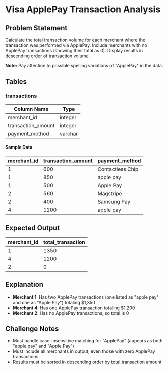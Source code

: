# Visa ApplePay Transaction Analysis

## Problem Statement
Calculate the total transaction volume for each merchant where the transaction was performed via ApplePay. Include merchants with no ApplePay transactions (showing their total as 0). Display results in descending order of transaction volume.

**Note:** Pay attention to possible spelling variations of "ApplePay" in the data.

## Tables

### transactions
| Column Name | Type |
|-------------|------|
| merchant_id | integer |
| transaction_amount | integer |
| payment_method | varchar |

#### Sample Data
| merchant_id | transaction_amount | payment_method |
|-------------|-------------------|----------------|
| 1 | 600 | Contactless Chip |
| 1 | 850 | apple pay |
| 1 | 500 | Apple Pay |
| 2 | 560 | Magstripe |
| 2 | 400 | Samsung Pay |
| 4 | 1200 | apple pay |

## Expected Output
| merchant_id | total_transaction |
|-------------|-------------------|
| 1 | 1350 |
| 4 | 1200 |
| 2 | 0 |

## Explanation
- **Merchant 1**: Has two ApplePay transactions (one listed as "apple pay" and one as "Apple Pay") totaling $1,350
- **Merchant 4**: Has one ApplePay transaction totaling $1,200
- **Merchant 2**: Has no ApplePay transactions, so total is 0

## Challenge Notes
- Must handle case-insensitive matching for "ApplePay" (appears as both "apple pay" and "Apple Pay")
- Must include all merchants in output, even those with zero ApplePay transactions
- Results must be sorted in descending order by total transaction amount
